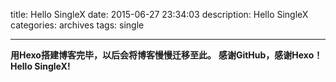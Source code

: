 title: Hello SingleX
date: 2015-06-27 23:34:03
description: Hello SingleX
categories: archives
tags: single

---
**用Hexo搭建博客完毕，以后会将博客慢慢迁移至此。**
**感谢GitHub，感谢Hexo！**
**Hello SingleX!**
